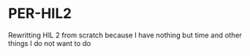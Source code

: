 # PER-HIL2

Rewritting HIL 2 from scratch because I have nothing but time and other things I do not want to do
